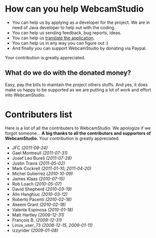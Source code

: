 # How can you help WebcamStudio #
  * You can help us by applying as a developer for the project. We are in need of Java developer to help out with the coding.
  * You can help us sending feedback, bug reports, ideas.
  * You can help us [translate the application](TranslatingTheProject.md).
  * You can help us in any way you can figure out :)
  * And finally you can support WebcamStudio by donating via Paypal.

Your contribution is greatly appreciated.

## What do we do with the donated money? ##
Easy, pay the bills to maintain the project others stuffs.
And yes, it does make us happy to be supported as we are putting a lot of work and effort into WebcamStudio.


# Contributers list #
Here is a list of all the contributers to WebcamStudio. We apologize if we forgot someone... **A big thanks to all the contributors and supporters of WebcamStudio.** Your contribution is greatly appreciated.

  * JFC _(2011-09-24)_
  * Gael Montreuil _(2011-07-31)_
  * Josef Leo Bureš _(2011-07-28)_
  * Justin Travis _(2011-05-02)_
  * Mark Cockrell _(2011-01-10, 2011-04-20)_
  * Michel Gutierrez (_2010-10-09)_
  * James Klaas _(2010-07-15)_
  * Rob Loach _(2010-05-07)_
  * David Shepherd _(2010-03-19)_
  * Alin Hanghiuc _(2010-03-12)_
  * Roberto Pacenti _(2010-02-18)_
  * Akeem Grant _(2010-02-18)_
  * Valente Espinosa _(2010-01-18)_
  * Matt Hartley _(2009-12-31)_
  * François B. _(2009-12-31)_
  * Linux\_user\_73 _(2008-12-15, 2009-01-11)_
  * izzyrider _(2009-01-08)_